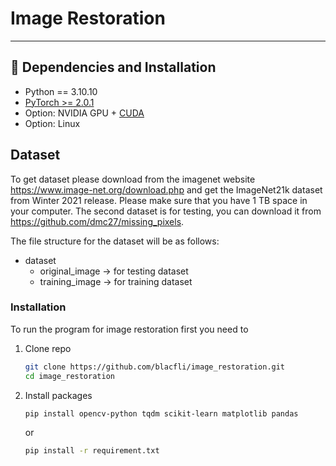 # Image Restoration

---

## :wrench: Dependencies and Installation

- Python == 3.10.10
- [PyTorch >= 2.0.1](https://pytorch.org/)
- Option: NVIDIA GPU + [CUDA](https://developer.nvidia.com/cuda-downloads)
- Option: Linux

## Dataset
To get dataset please download from the imagenet website https://www.image-net.org/download.php and get the ImageNet21k dataset from Winter 2021 release. Please make sure that you have 1 TB space in your computer. The second dataset is for testing, you can download it from https://github.com/dmc27/missing_pixels.

The file structure for the dataset will be as follows:
- dataset
    - original_image -> for testing dataset
    - training_image -> for training dataset

### Installation

To run the program for image restoration first you need to

1. Clone repo

    ```bash
    git clone https://github.com/blacfli/image_restoration.git
    cd image_restoration
    ```

2. Install packages

    ```bash
    pip install opencv-python tqdm scikit-learn matplotlib pandas
    ```
    or
   ```bash
   pip install -r requirement.txt

